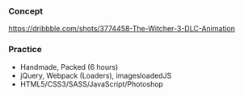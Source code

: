 
### Concept 
https://dribbble.com/shots/3774458-The-Witcher-3-DLC-Animation

### Practice 
- Handmade, Packed (6 hours)
- jQuery, Webpack (Loaders), imagesloadedJS
- HTML5/CSS3/SASS/JavaScript/Photoshop